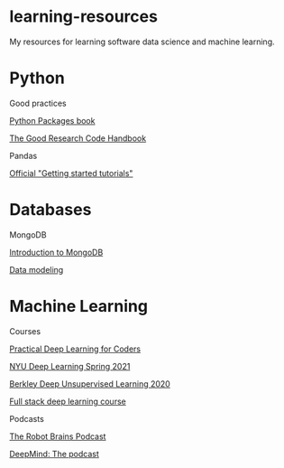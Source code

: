 # learning-resources
My resources for learning software data science and machine learning.

# Python

Good practices

[Python Packages book](https://py-pkgs.org/)

[The Good Research Code Handbook](https://goodresearch.dev/)

Pandas

[Official "Getting started tutorials"](https://pandas.pydata.org/docs/getting_started/intro_tutorials/index.html)

# Databases

MongoDB

[Introduction to MongoDB](https://university.mongodb.com/courses/M001/about)

[Data modeling](https://university.mongodb.com/courses/M320/about)

# Machine Learning

Courses

[Practical Deep Learning for Coders](https://course.fast.ai/)

[NYU Deep Learning Spring 2021](https://atcold.github.io/NYU-DLSP21/)

[Berkley Deep Unsupervised Learning 2020](https://sites.google.com/view/berkeley-cs294-158-sp20/home)

[Full stack deep learning course](fullstackdeeplearning.com/)

Podcasts

[The Robot Brains Podcast](https://www.therobotbrains.ai/)

[DeepMind: The podcast](https://www.deepmind.com/the-podcast)


